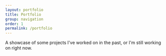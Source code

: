 ```yaml
---
layout: portfolio
title: Portfolio
group: navigation
order: 1
permalink: /portfolio
---
```


A showcase of some projects I've worked on in the past, or I'm still working on right now.
